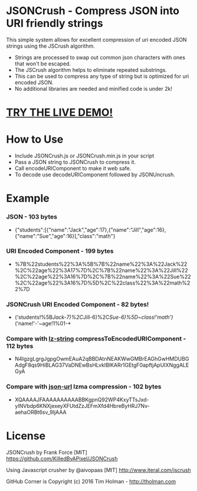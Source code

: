 # JSONCrush - Compress JSON into URI friendly strings

This simple system allows for excellent compression of uri encoded JSON strings using the JSCrush algorithm.

* Strings are processed to swap out common json characters with ones that won't be escaped.
* The JSCrush algorithm helps to eliminate repeated substrings.
* This can be used to compress any type of string but is optimized for uri encoded JSON.
* No additional libraries are needed and minified code is under 2k!

# [TRY THE LIVE DEMO!](https://killedbyapixel.github.io/JSONCrush)

# How to Use

* Include JSONCrush.js or JSONCrush.min.js in your script
* Pass a JSON string to JSONCrush to compress it.
* Call encodeURIComponent to make it web safe.
* To decode use decodeURIComponent followed by JSONUncrush.

# Example

### JSON - 103 bytes

* {"students":[{"name":"Jack","age":17},{"name":"Jill","age":16},{"name":"Sue","age":16}],"class":"math"}

### URI Encoded Component - 199 bytes

* %7B%22students%22%3A%5B%7B%22name%22%3A%22Jack%22%2C%22age%22%3A17%7D%2C%7B%22name%22%3A%22Jill%22%2C%22age%22%3A16%7D%2C%7B%22name%22%3A%22Sue%22%2C%22age%22%3A16%7D%5D%2C%22class%22%3A%22math%22%7D

### JSONCrush URI Encoded Component - 82 bytes!

* ('students!%5B*Jack-7)%2C*Jill-6)%2C*Sue-6)%5D~class!'math')*('name!'-'~age!1%01-*

### Compare with [lz-string](https://github.com/pieroxy/lz-string) compressToEncodedURIComponent - 112 bytes

* N4IgzgLgrgJgpgOwmEAuA2qBBDAtnNEAKWwGMBrEAGhGwHMDUBGAdgF8qs9HiBLAG37VaDNEwBsHLvkIBlKARr1GEtgF0apftjApUIXNggALEGyA

### Compare with [json-url](https://github.com/masotime/json-url) lzma compression - 102 bytes

* XQAAAAJFAAAAAAAAAABBKgpnQ92WP4KxyTTsJxd-yINVbdp6KNXjexeyXFUtdZzJEFmXfd4HbreByHRJ7Nv-aehaORBt6sv_9IjAAA

# License

JSONCrush by Frank Force [MIT] https://github.com/KilledByAPixel/JSONCrush

Using Javascript crusher by @aivopaas [MIT] http://www.iteral.com/jscrush

GitHub Corner is Copyright (c) 2016 Tim Holman - http://tholman.com
